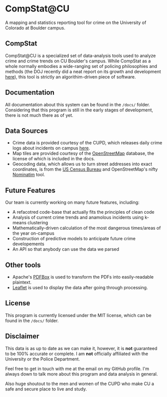# CompStat@CU
A mapping and statistics reporting tool for crime on the University of Colorado at Boulder campus.

## CompStat
CompStat@CU is a specialized set of data-analysis tools used to analyze crime and crime trends on CU Boulder's campus. While CompStat as a whole normally embodies a wide-ranging set of policing philosophies and methods (the DOJ recently did a neat report on its growth and development [here](https://www.bja.gov/publications/perf-compstat.pdf)), this tool is strictly an algorithim-driven piece of software. 

## Documentation
All documentation about this system can be found in the `/docs/` folder. Considering that this program is still in the early stages of development, there is not much there as of yet. 

## Data Sources
- Crime data is provided courtesy of the CUPD, which releases daily crime logs about incidents on campus [here](https://www.colorado.edu/police/records-reports/daily-crime-log).   
- Map tiles are provided courtesy of the [OpenStreetMap](https://www.openstreetmap.org) database, the license of which is included in the docs. 
- Geocoding data, which allows us to turn street addresses into exact coordinates, is from the [US Census Bureau](https://www.census.gov/geo/maps-data/data/geocoder.html) and OpenStreetMap's nifty [Nominatim](https://wiki.openstreetmap.org/wiki/Nominatim) tool. 

## Future Features
Our team is currently working on many future features, including:
- A refacotred code-base that actually fits the principles of clean code
- Analysis of current crime trends and anamolous incidents using k-means clustering
- Mathematically-driven calculation of the most dangerous times/areas of the year on-campus
- Construction of predictive models to anticipate future crime developements 
- An API so that anybody can use the data we parsed

## Other tools
- Apache's [PDFBox](https://pdfbox.apache.org/) is used to transform the PDFs into easily-readable plaintext.   
- [Leaflet](http://leafletjs.com/) is used to display the data after going through processing.   

## License
This program is currently licensed under the MIT license, which can be found in the `/docs/` folder.

## Disclaimer
This data is as up to date as we can make it, however, it is **not** guaranteed to be 100% accurate or complete.
I am **not** officially affiliated with the University or the Police Department.


Feel free to get in touch with me at the email on my GitHub profile. I'm always down to talk more about this program and data analysis in general.


Also huge shoutout to the men and women of the CUPD who make CU a safe and secure place to live and study.
